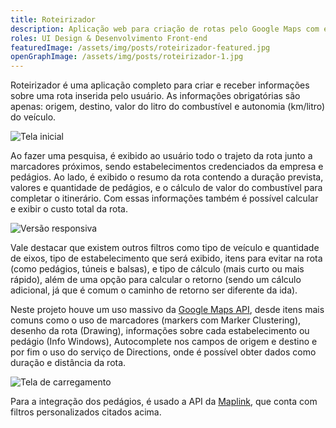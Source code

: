 ```yaml
---
title: Roteirizador
description: Aplicação web para criação de rotas pelo Google Maps com exibição de pedágios e estabelecimentos credenciados
roles: UI Design & Desenvolvimento Front-end
featuredImage: /assets/img/posts/roteirizador-featured.jpg
openGraphImage: /assets/img/posts/roteirizador-1.jpg
---
```


Roteirizador é uma aplicação completo para criar e receber informações sobre uma rota inserida pelo usuário. As informações obrigatórias são apenas: origem, destino, valor do litro do combustível e autonomia (km/litro) do veículo.

![Tela inicial](/assets/img/posts/roteirizador-1.jpg)

Ao fazer uma pesquisa, é exibido ao usuário todo o trajeto da rota junto a marcadores próximos, sendo estabelecimentos credenciados da empresa e pedágios. Ao lado, é exibido o resumo da rota contendo a duração prevista, valores e quantidade de pedágios, e o cálculo de valor do combustível para completar o itinerário. Com essas informações também é possível calcular e exibir o custo total da rota.

![Versão responsiva](/assets/img/posts/roteirizador-2.jpg)

Vale destacar que existem outros filtros como tipo de veículo e quantidade de eixos, tipo de estabelecimento que será exibido, itens para evitar na rota (como pedágios, túneis e balsas), e tipo de cálculo (mais curto ou mais rápido), além de uma opção para calcular o retorno (sendo um cálculo adicional, já que é comum o caminho de retorno ser diferente da ida).

Neste projeto houve um uso massivo da [Google Maps API](https://developers.google.com/maps/documentation/javascript/overview), desde itens mais comuns como o uso de marcadores (markers com Marker Clustering), desenho da rota (Drawing), informações sobre cada estabelecimento ou pedágio (Info Windows), Autocomplete nos campos de origem e destino e por fim o uso do serviço de Directions, onde é possível obter dados como duração e distância da rota.

![Tela de carregamento](/assets/img/posts/roteirizador-3.gif)

Para a integração dos pedágios, é usado a API da [Maplink](https://maplink.global/apis-maplink/), que conta com filtros personalizados citados acima.
